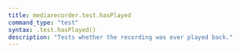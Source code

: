 ```yaml
---
title: mediarecorder.test.hasPlayed
command_type: "test"
syntax: .test.hasPlayed()
description: "Tests whether the recording was ever played back."
---
```


<!--more-->
